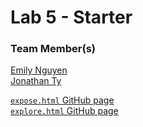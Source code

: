# Lab 5 - Starter

### Team Member(s)

[Emily Nguyen](https://github.com/emngi)\
[Jonathan Ty](https://github.com/jonathan-ty)

[`expose.html` GitHub page](https://jonathan-ty.github.io/Lab5_Starter/expose.html)\
[`explore.html` GitHub page](https://jonathan-ty.github.io/Lab5_Starter/explore.html)